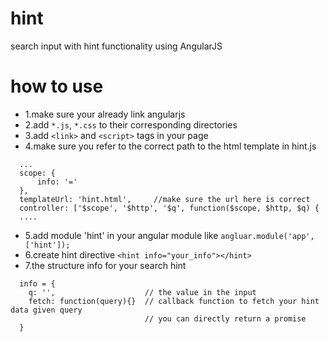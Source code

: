 # hint
search input with hint functionality using AngularJS

# how to use
* 1.make sure your already link angularjs 
* 2.add `*.js`, `*.css` to their corresponding directories
* 3.add `<link>` and `<script>` tags in your page
* 4.make sure you refer to the correct path to the html template in hint.js
```
  ...
  scope: {
      info: '='
  },
  templateUrl: 'hint.html',     //make sure the url here is correct
  controller: ['$scope', '$http', '$q', function($scope, $http, $q) {
  ....
```
* 5.add module 'hint' in your angular module like
  ```angluar.module('app', ['hint']);```
* 6.create hint directive
  ```<hint info="your_info"></hint>```
* 7.the structure info for your search hint 
```
  info = {
    q: '',                    // the value in the input 
    fetch: function(query){}  // callback function to fetch your hint data given query
                              // you can directly return a promise
  }
```
